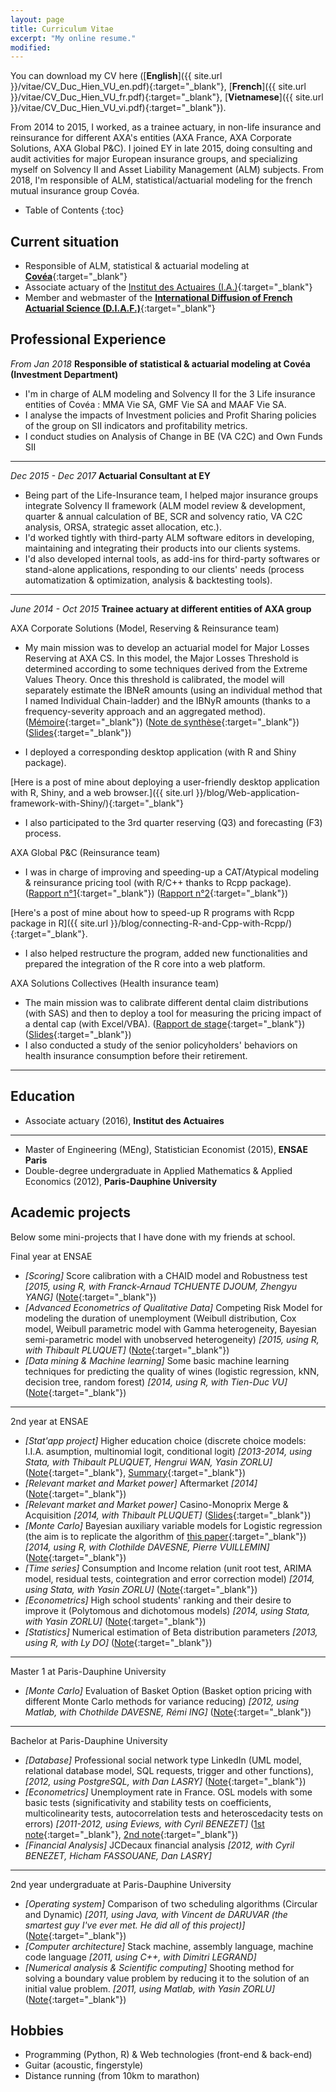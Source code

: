 ```yaml
---
layout: page
title: Curriculum Vitae
excerpt: "My online resume."
modified:
---
```


You can download my CV here ([**English**]({{ site.url }}/vitae/CV_Duc_Hien_VU_en.pdf){:target="_blank"}, [**French**]({{ site.url }}/vitae/CV_Duc_Hien_VU_fr.pdf){:target="_blank"}, [**Vietnamese**]({{ site.url }}/vitae/CV_Duc_Hien_VU_vi.pdf){:target="_blank"}).

From 2014 to 2015, I worked, as a trainee actuary, in non-life insurance and reinsurance for different AXA's entities (AXA France, AXA Corporate Solutions, AXA Global P&C). I joined EY in late 2015, doing consulting and audit activities for major European insurance groups, and specializing myself on Solvency II and Asset Liability Management (ALM) subjects. From 2018, I'm responsible of ALM, statistical/actuarial modeling for the french mutual insurance group Covéa.

* Table of Contents
{:toc}

## Current situation

* Responsible of ALM, statistical & actuarial modeling at [**Covéa**](https://www.covea.eu/en/home/){:target="_blank"}
* Associate actuary of the [Institut des Actuaires (I.A.)](http://www.institutdesactuaires.com/){:target="_blank"}
* Member and webmaster of the [**International Diffusion of French Actuarial Science (D.I.A.F.)**](http://assodiaf.org){:target="_blank"}

## Professional Experience

*From Jan 2018* **Responsible of statistical & actuarial modeling at Covéa (Investment Department)**

* I'm in charge of ALM modeling and Solvency II for the 3 Life insurance entities of Covéa : MMA Vie SA, GMF Vie SA and MAAF Vie SA.
* I analyse the impacts of Investment policies and Profit Sharing policies of the group on SII indicators and profitability metrics.
* I conduct studies on Analysis of Change in BE (VA C2C) and Own Funds SII


-----

*Dec 2015 - Dec 2017* **Actuarial Consultant at EY**

* Being part of the Life-Insurance team, I helped major insurance groups integrate Solvency II framework (ALM model review & development, quarter & annual calculation of BE, SCR and solvency ratio, VA C2C analysis, ORSA, strategic asset allocation, etc.).
* I'd worked tightly with third-party ALM software editors in developing, maintaining and integrating their products into our clients systems.
* I'd also developed internal tools, as add-ins for third-party softwares or stand-alone applications, responding to our clients' needs (process automatization & optimization, analysis & backtesting tools).

-----

*June 2014 - Oct 2015* **Trainee actuary at different entities of AXA group**

AXA Corporate Solutions (Model, Reserving & Reinsurance team)

* My main mission was to develop an actuarial model for Major Losses Reserving at AXA CS. In this model, the Major Losses Threshold is determined according to some techniques derived from the Extreme Values Theory. Once this threshold is calibrated, the model will separately estimate  the IBNeR amounts (using an individual method that I named Individual Chain-ladder) and the IBNyR amounts (thanks to a frequency-severity approach and an aggregated method).
([Mémoire](https://drive.google.com/file/d/1aV_LnXBRAkUmwfBKItldGJs4om-8x-7H/view?usp=sharing){:target="_blank"})
([Note de synthèse](https://drive.google.com/file/d/1-LHRAbJgr86YvYm41GvaIhEFIrLhdV0t/view?usp=sharing){:target="_blank"})
([Slides](https://drive.google.com/file/d/18iNuFm9i4i7BSuL96_lL43RW80fSh8A_/view?usp=sharing){:target="_blank"})

* I deployed a corresponding desktop application (with R and Shiny package).

[Here is a post of mine about deploying a user-friendly desktop application with R, Shiny, and a web browser.]({{ site.url }}/blog/Web-application-framework-with-Shiny/){:target="_blank"}
* I also participated to the 3rd quarter reserving (Q3) and forecasting (F3) process.


AXA Global P&C (Reinsurance team)

* I was in charge of improving and speeding-up a CAT/Atypical modeling & reinsurance pricing tool (with R/C++ thanks to Rcpp package).
([Rapport n°1](https://drive.google.com/file/d/13MJKQmO5j6m6NhPMEXF6Nw7oWpCqK05e/view?usp=sharing){:target="_blank"})
([Rapport n°2](https://drive.google.com/file/d/1jZSNLh6iDcnjIzRNBZAarJcLsZYijaQf/view?usp=sharing){:target="_blank"})

[Here's a post of mine about how to speed-up R programs with Rcpp package in R]({{ site.url }}/blog/connecting-R-and-Cpp-with-Rcpp/){:target="_blank"}.
* I also helped restructure the program, added new functionalities and prepared the integration of the R core into a web platform.


AXA Solutions Collectives (Health insurance team)

* The main mission was to calibrate different dental claim distributions (with SAS) and then to deploy a tool for measuring the pricing impact of a dental cap (with Excel/VBA).
([Rapport de stage](https://drive.google.com/file/d/1k0UyuGKGkF-ftP28GU_L4TpcBRqUjN-A/view?usp=sharing){:target="_blank"})
([Slides](https://speakerdeck.com/littleactuary/impact-tarifaire-du-plafond-dentaire){:target="_blank"})
* I also conducted a study of the senior policyholders' behaviors on health insurance consumption before their retirement.

-----------

## Education

* Associate actuary (2016), **Institut des Actuaires**

--------
* Master of Engineering (MEng), Statistician Economist (2015), **ENSAE Paris**
* Double-degree undergraduate in Applied Mathematics & Applied Economics (2012), **Paris-Dauphine University**


## Academic projects
Below some mini-projects that I have done with my friends at school.

Final year at ENSAE

* *[Scoring]* Score calibration with a CHAID model and Robustness test *[2015, using R, with Franck-Arnaud TCHUENTE DJOUM, Zhengyu YANG]* ([Note](https://drive.google.com/file/d/0B9sO-FiCPQlja244b25OY3R2aU0/view?usp=sharing){:target="_blank"})
* *[Advanced Econometrics of Qualitative Data]* Competing Risk Model for modeling the duration of unemployment (Weibull distribution, Cox model, Weibull parametric model with Gamma heterogeneity, Bayesian semi-parametric model with unobserved heterogeneity) *[2015, using R, with Thibault PLUQUET]* ([Note](https://drive.google.com/file/d/0B9sO-FiCPQlja2p3Y1JNM3RuNTA/view?usp=sharing){:target="_blank"})
* *[Data mining & Machine learning]* Some basic machine learning techniques for predicting the quality of wines (logistic regression, kNN, decision tree, random forest) *[2014, using R, with Tien-Duc VU]* ([Note](https://drive.google.com/file/d/0B9sO-FiCPQljVFJ0ZkFwQkhaZXc/view?usp=sharing){:target="_blank"})

----------

2nd year at ENSAE

* *[Stat'app project]* Higher education choice (discrete choice models: I.I.A. asumption, multinomial logit, conditional logit) *[2013-2014, using Stata, with Thibault PLUQUET, Hengrui WAN, Yasin ZORLU]* ([Note](https://drive.google.com/file/d/0B9sO-FiCPQljeEZhZVVESDlWekE/view?usp=sharing){:target="_blank"}, [Summary](https://drive.google.com/file/d/0B9sO-FiCPQljdmx0bnEzR0VTTEU/view?usp=sharing){:target="_blank"})
* *[Relevant market and Market power]* Aftermarket *[2014]* ([Note](https://drive.google.com/file/d/0B9sO-FiCPQljV01UN2N4SjY5ak0/view?usp=sharing){:target="_blank"})
* *[Relevant market and Market power]* Casino-Monoprix Merge & Acquisition *[2014, with Thibault PLUQUET]* ([Slides](https://drive.google.com/file/d/0B9sO-FiCPQljWW9RcGd6NGpNTVU/view?usp=sharing){:target="_blank"})
* *[Monte Carlo]* Bayesian auxiliary variable models for Logistic regression (the aim is to replicate the algorithm of [this paper](http://projecteuclid.org/download/pdf_1/euclid.ba/1340371078){:target="_blank"}) *[2014, using R, with Clothilde DAVESNE, Pierre VUILLEMIN]* ([Note](https://drive.google.com/file/d/0B9sO-FiCPQljTllQdWp1WFlveXM/view?usp=sharing){:target="_blank"})
* *[Time series]* Consumption and Income relation (unit root test, ARIMA model, residual tests, cointegration and error correction model) *[2014, using Stata, with Yasin ZORLU]* ([Note](https://drive.google.com/file/d/0B9sO-FiCPQljVzVWVnBPX2RHTWM/view?usp=sharing){:target="_blank"})
* *[Econometrics]* High school students' ranking and their desire to improve it (Polytomous and dichotomous models) *[2014, using Stata, with Yasin ZORLU]* ([Note](https://drive.google.com/file/d/0B9sO-FiCPQljdXZCRzFLQW1hV0U/view?usp=sharing){:target="_blank"})  
* *[Statistics]* Numerical estimation of Beta distribution parameters *[2013, using R, with Ly DO]* ([Note](https://drive.google.com/file/d/0B9sO-FiCPQljMzZyLUlXbUxsX1E/view?usp=sharing){:target="_blank"})

-----------

Master 1 at Paris-Dauphine University

* *[Monte Carlo]* Evaluation of Basket Option (Basket option pricing with different Monte Carlo methods for variance reducing) *[2012, using Matlab, with Chothilde DAVESNE, Rémi ING]* ([Note](https://drive.google.com/file/d/0B9sO-FiCPQljS1ViU0c2MURzQXc/view?usp=sharing){:target="_blank"})

-----------

Bachelor at Paris-Dauphine University

* *[Database]* Professional social network type LinkedIn (UML model, relational database model, SQL requests, trigger and other functions),  *[2012, using PostgreSQL, with Dan LASRY]* ([Note](https://drive.google.com/file/d/0B9sO-FiCPQljQVR4Uk1reGwyTk0/view?usp=sharing){:target="_blank"})
* *[Econometrics]* Unemployment rate in France. OSL models with some basic tests (significativity and stability tests on coefficients, multicolinearity tests, autocorrelation tests and heteroscedacity tests on errors) *[2011-2012, using Eviews, with Cyril BENEZET]* ([1st note](https://drive.google.com/file/d/0B9sO-FiCPQljWU5zWndUQzVYQ1U/view?usp=sharing){:target="_blank"}, [2nd note](https://drive.google.com/file/d/0B9sO-FiCPQljLTNrZkVfMkhTTDA/view?usp=sharing){:target="_blank"})
* *[Financial Analysis]* JCDecaux financial analysis *[2012, with Cyril BENEZET, Hicham FASSOUANE, Dan LASRY]*

-----------

2nd year undergraduate at Paris-Dauphine University

* *[Operating system]* Comparison of two scheduling algorithms (Circular and Dynamic) *[2011, using Java, with Vincent de DARUVAR (the smartest guy I've ever met. He did all of this project)]* ([Note](https://drive.google.com/file/d/0B9sO-FiCPQljRTRzcndkNUhXTjA/view?usp=sharing){:target="_blank"})
* *[Computer architecture]* Stack machine, assembly language, machine code language *[2011, using C++, with Dimitri LEGRAND]*
* *[Numerical analysis & Scientific computing]* Shooting method for solving a boundary value problem by reducing it to the solution of an initial value problem. *[2011, using Matlab, with Yasin ZORLU]* ([Note](https://drive.google.com/file/d/0B9sO-FiCPQljZ1pzZ0F2azllR2M/view?usp=sharing){:target="_blank"})

## Hobbies

* Programming (Python, R) & Web technologies (front-end & back-end)
* Guitar (acoustic, fingerstyle)
* Distance running (from 10km to marathon)
